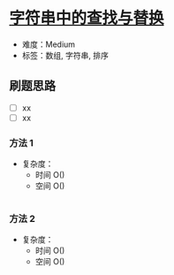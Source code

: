# [字符串中的查找与替换](https://leetcode-cn.com/problems/find-and-replace-in-string/)

- 难度：Medium
- 标签：数组, 字符串, 排序

## 刷题思路

- [ ] xx
- [ ] xx

### 方法 1

- 复杂度：
    - 时间 O()
    - 空间 O()

``` js

```

### 方法 2

- 复杂度：
    - 时间 O()
    - 空间 O()

``` js

```
